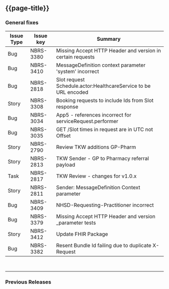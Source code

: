 ## {{page-title}}

### General fixes

| Issue Type | Issue key | Summary                                                                      |
|------------|-----------|------------------------------------------------------------------------------|
|Bug	|NBRS-3380	|Missing Accept HTTP Header and version in certain requests|
|Bug	|NBRS-3410	|MessageDefinition context parameter 'system' incorrect|
|Bug	|NBRS-2818	|Slot request Schedule.actor:HealthcareService to be URL encoded|
|Story	|NBRS-3308	|Booking requests to include Ids from Slot response|
|Bug	|NBRS-3034	|App5 - references incorrect for serviceRequest.performer|
|Bug	|NBRS-3035	|GET /Slot times in request are in UTC not Offset|
|Story	|NBRS-2790	|Review TKW additions GP-Pharm|
|Story	|NBRS-2813	|TKW Sender - GP to Pharmacy referral payload |
|Task	|NBRS-2817	|TKW Review - changes for v1.0.x|
|Story	|NBRS-2811	|Sender: MessageDefinition Context parameter|
|Bug	|NBRS-3409	|NHSD-Requesting-Practitioner incorrect|
|Bug	|NBRS-3379	|Missing Accept HTTP Header and version _parameter tests|
|Story	|NBRS-3412	|Update FHIR Package |
|Bug	|NBRS-3382	|Resent Bundle Id failing due to duplicate X-Request|

<br>
<hr>

### Previous Releases







